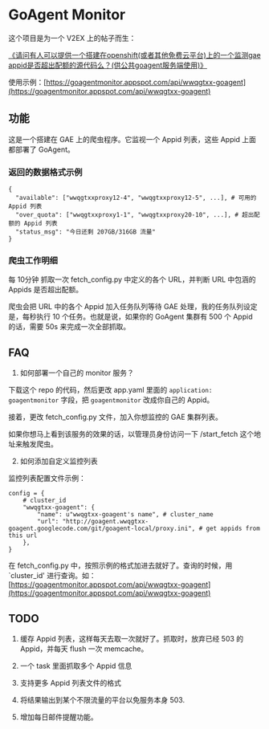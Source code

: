 # GoAgent Monitor

这个项目是为一个 V2EX 上的帖子而生：

[《请问有人可以提供一个搭建在openshift(或者其他免费云平台)上的一个监测gae appid是否超出配额的源代码么？(供公共goagent服务端使用)》](http://www.v2ex.com/t/68495)

使用示例：[https://goagentmonitor.appspot.com/api/wwqgtxx-goagent](https://goagentmonitor.appspot.com/api/wwqgtxx-goagent)

## 功能

这是一个搭建在 GAE 上的爬虫程序。它监视一个 Appid 列表，这些 Appid 上面都部署了 GoAgent。

### 返回的数据格式示例

    {
      "available": ["wwqgtxxproxy12-4", "wwqgtxxproxy12-5", ...], # 可用的 Appid 列表
      "over_quota": ["wwqgtxxproxy1-1", "wwqgtxxproxy20-10", ...], # 超出配额的 Appid 列表
      "status_msg": "今日还剩 207GB/316GB 流量"
    }

### 爬虫工作明细

每 10分钟 抓取一次 fetch_config.py 中定义的各个 URL，并判断 URL 中包涵的 Appids 是否超出配额。

爬虫会把 URL 中的各个 Appid 加入任务队列等待 GAE 处理，我的任务队列设定是，每秒执行 10 个任务。也就是说，如果你的 GoAgent 集群有 500 个 Appid 的话，需要 50s 来完成一次全部抓取。

## FAQ

1. 如何部署一个自己的 monitor 服务？

下载这个 repo 的代码，然后更改 app.yaml 里面的 `application: goagentmonitor` 字段，把 `goagentmonitor` 改成你自己的 Appid。

接着，更改 fetch\_config.py 文件，加入你想监控的 GAE 集群列表。

如果你想马上看到该服务的效果的话，以管理员身份访问一下 /start_fetch 这个地址来触发爬虫。

2. 如何添加自定义监控列表

监控列表配置文件示例：

    config = {
        # cluster_id
        "wwqgtxx-goagent": {
            "name": u"wwqgtxx-goagent's name", # cluster_name
            "url": "http://goagent.wwqgtxx-goagent.googlecode.com/git/goagent-local/proxy.ini", # get appids from this url
        },
    }

在 fetch\_config.py 中，按照示例的格式加进去就好了。查询的时候，用 `cluster_id' 进行查询。如： [https://goagentmonitor.appspot.com/api/wwqgtxx-goagent](https://goagentmonitor.appspot.com/api/wwqgtxx-goagent)


## TODO

1. 缓存 Appid 列表，这样每天去取一次就好了。抓取时，放弃已经 503 的 Appid，并每天 flush 一次 memcache。

1. 一个 task 里面抓取多个 Appid 信息

1. 支持更多 Appid 列表文件的格式

1. 将结果输出到某个不限流量的平台以免服务本身 503.

1. 增加每日邮件提醒功能。